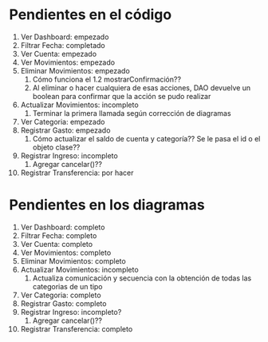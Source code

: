# Pendientes en el código

1. Ver Dashboard: empezado
2. Filtrar Fecha: completado
3. Ver Cuenta: empezado
4. Ver Movimientos: empezado
5. Eliminar Movimientos: empezado
   1. Cómo funciona el 1.2 mostrarConfirmación??
   2. Al eliminar o hacer cualquiera de esas acciones, DAO devuelve un boolean para confirmar que la acción se pudo realizar
6. Actualizar Movimientos: incompleto
   1. Terminar la primera llamada según corrección de diagramas
7. Ver Categoria: empezado
8. Registrar Gasto: empezado
   1. Cómo actualizar el saldo de cuenta y categoría?? Se le pasa el id o el objeto clase??
9.  Registrar Ingreso: incompleto
     1.  Agregar cancelar()??
11. Registrar Transferencia: por hacer

# Pendientes en los diagramas

1. Ver Dashboard: completo
2. Filtrar Fecha: completo
3. Ver Cuenta: completo
4. Ver Movimientos: completo
5. Eliminar Movimientos: completo
6. Actualizar Movimientos: incompleto
   1. Actualiza comunicación y secuencia con la obtención de todas las categorias de un tipo
7. Ver Categoria: completo
8. Registrar Gasto: completo
9.  Registrar Ingreso: incompleto?
    1.  Agregar cancelar()??
10. Registrar Transferencia: completo